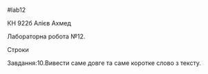 #lab12

КН 922б Алієв Ахмед

Лабораторна робота №12. 

Строки

Завдання:10.Вивести саме довге та саме коротке слово з тексту.